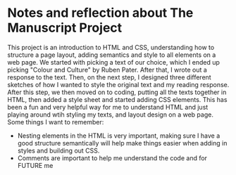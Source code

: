 # Notes and reflection about The Manuscript Project
This project is an introduction to HTML and CSS, understanding how to structure a page layout, adding semantics and style to all elements on a web page. We started with picking a text of our choice, which I ended up picking "Colour and Culture" by Ruben Pater. After that, I wrote out a response to the text. Then, on the next step, I designed three different sketches of how I wanted to style the original text and my reading response. After this step, we then moved on to coding, putting all the texts together in HTML, then added a style sheet and started adding CSS elements. This has been a fun and very helpful way for me to understand HTML and just playing around wtih styling my texts, and layout design on a web page.
Some things I want to remember:
- Nesting elements in the HTML is very important, making sure I have a good structure semantically will help make things easier when adding in styles and building out CSS.
- Comments are important to help me understand the code and for FUTURE me
